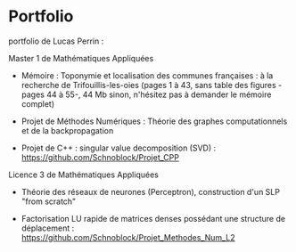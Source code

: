 # Portfolio

portfolio de Lucas Perrin :

Master 1 de Mathématiques Appliquées

- Mémoire : Toponymie et localisation des communes françaises : à la recherche de Trifouillis-les-oies (pages 1 à 43, sans table des figures -pages 44 à 55-, 44 Mb sinon, n'hésitez pas à demander le mémoire complet)

- Projet de Méthodes Numériques : Théorie des graphes computationnels et de la backpropagation

- Projet de C++ : singular value decomposition (SVD) : https://github.com/Schnoblock/Projet_CPP

Licence 3 de Mathématiques Appliquées

- Théorie des réseaux de neurones (Perceptron), construction d'un SLP "from scratch"

- Factorisation LU rapide de matrices denses possédant une structure de déplacement : https://github.com/Schnoblock/Projet_Methodes_Num_L2
